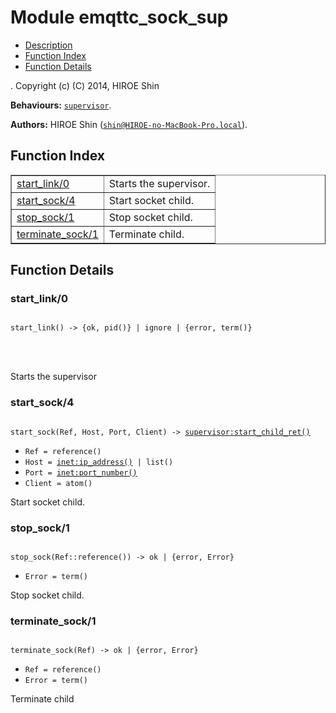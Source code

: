 

# Module emqttc_sock_sup #
* [Description](#description)
* [Function Index](#index)
* [Function Details](#functions)


.
Copyright (c) (C) 2014, HIROE Shin

__Behaviours:__ [`supervisor`](supervisor.md).

__Authors:__ HIROE Shin ([`shin@HIROE-no-MacBook-Pro.local`](mailto:shin@HIROE-no-MacBook-Pro.local)).
<a name="index"></a>

## Function Index ##


<table width="100%" border="1" cellspacing="0" cellpadding="2" summary="function index"><tr><td valign="top"><a href="#start_link-0">start_link/0</a></td><td>Starts the supervisor.</td></tr><tr><td valign="top"><a href="#start_sock-4">start_sock/4</a></td><td>Start socket child.</td></tr><tr><td valign="top"><a href="#stop_sock-1">stop_sock/1</a></td><td>Stop socket child.</td></tr><tr><td valign="top"><a href="#terminate_sock-1">terminate_sock/1</a></td><td>Terminate child.</td></tr></table>


<a name="functions"></a>

## Function Details ##

<a name="start_link-0"></a>

### start_link/0 ###


<pre><code>
start_link() -&gt; {ok, pid()} | ignore | {error, term()}
</code></pre>

<br></br>


Starts the supervisor
<a name="start_sock-4"></a>

### start_sock/4 ###


<pre><code>
start_sock(Ref, Host, Port, Client) -&gt; <a href="supervisor.md#type-start_child_ret">supervisor:start_child_ret()</a>
</code></pre>

<ul class="definitions"><li><code>Ref = reference()</code></li><li><code>Host = <a href="inet.md#type-ip_address">inet:ip_address()</a> | list()</code></li><li><code>Port = <a href="inet.md#type-port_number">inet:port_number()</a></code></li><li><code>Client = atom()</code></li></ul>

Start socket child.
<a name="stop_sock-1"></a>

### stop_sock/1 ###


<pre><code>
stop_sock(Ref::reference()) -&gt; ok | {error, Error}
</code></pre>

<ul class="definitions"><li><code>Error = term()</code></li></ul>

Stop socket child.
<a name="terminate_sock-1"></a>

### terminate_sock/1 ###


<pre><code>
terminate_sock(Ref) -&gt; ok | {error, Error}
</code></pre>

<ul class="definitions"><li><code>Ref = reference()</code></li><li><code>Error = term()</code></li></ul>

Terminate child
